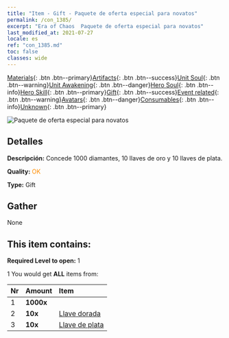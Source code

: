 ```yaml
---
title: "Item - Gift - Paquete de oferta especial para novatos"
permalink: /con_1385/
excerpt: "Era of Chaos  Paquete de oferta especial para novatos"
last_modified_at: 2021-07-27
locale: es
ref: "con_1385.md"
toc: false
classes: wide
---
```

 [Materials](/ItemsES/){: .btn .btn--primary}[Artifacts](/ItemsES/Artifacts/){: .btn .btn--success}[Unit Soul](/ItemsES/UnitSoul/){: .btn .btn--warning}[Unit Awakening](/ItemsES/UnitAwakening/){: .btn .btn--danger}[Hero Soul](/ItemsES/HeroSoul/){: .btn .btn--info}[Hero Skill](/ItemsES/HeroSkill/){: .btn .btn--primary}[Gift](/ItemsES/Gift/){: .btn .btn--success}[Event related](/ItemsES/Events/){: .btn .btn--warning}[Avatars](/ItemsES/Avatars/){: .btn .btn--danger}[Consumables](/ItemsES/Consumables/){: .btn .btn--info}[Unknown](/ItemsES/Unknown/){: .btn .btn--primary}

 ![Paquete de oferta especial para novatos](/images/t/i_907183.png)

## Detalles
 **Descripción:** Concede 1000 diamantes, 10 llaves de oro y 10 llaves de plata.

 **Quality:** <span style="color: #FF8C00">OK</span>

 **Type:** Gift

## Gather

  None

## This item contains:

 **Required Level to open:** 1

 1 You would get **ALL** items  from:

  | Nr | Amount |     Item    |
  |:---|:-------|:------------|
  | 1 |  **1000x** | <i class="fas fa-gem"/> |  | 
  | 2 |  **10x** | [Llave dorada](/ItemsES/con_783/) |  | 
  | 3 |  **10x** | [Llave de plata](/ItemsES/con_693/) |  | 
